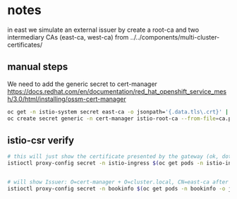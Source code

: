 # notes

in east we simulate an external issuer by create a root-ca and two intermediary CAs (east-ca, west-ca) from ../../components/multi-cluster-certificates/

## manual steps

We need to add the generic secret to cert-manager <https://docs.redhat.com/en/documentation/red_hat_openshift_service_mesh/3.0/html/installing/ossm-cert-manager>

```sh
oc get -n istio-system secret east-ca -o jsonpath='{.data.tls\.crt}' | base64 -d > ca.pem
oc create secret generic -n cert-manager istio-root-ca --from-file=ca.pem=ca.pem
```

## istio-csr verify 

```sh
# this will just show the certificate presented by the gateway (ok, dotn worry) 
istioctl proxy-config secret -n istio-ingress $(oc get pods -n istio-ingress -o jsonpath='{.items..metadata.name}' --selector app=istio-ingressgateway) -o json | jq -r '.dynamicActiveSecrets[0].secret.tlsCertificate.certificateChain.inlineBytes' | base64 --decode | openssl x509 -text -noout


# will show Issuer: O=cert-manager + O=cluster.local, CN=east-ca after restarting the pod (Issuer: O=cluster.local before if deployed previously before istio-csr)
istioctl proxy-config secret -n bookinfo $(oc get pods -n bookinfo -o jsonpath='{.items..metadata.name}' --selector app=productpage) -o json | jq -r '.dynamicActiveSecrets[0].secret.tlsCertificate.certificateChain.inlineBytes' | base64 --decode | openssl x509 -text -noout
```
